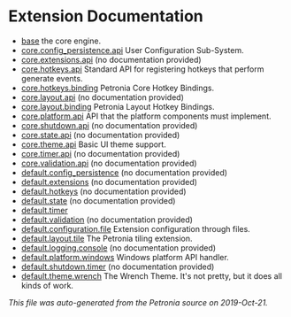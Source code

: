 # Extension Documentation

* [base](base.md) the core engine.
* [core.config_persistence.api](core.config_persistence.api.md) User Configuration Sub-System.
* [core.extensions.api](core.extensions.api.md) (no documentation provided)
* [core.hotkeys.api](core.hotkeys.api.md) Standard API for registering hotkeys that perform generate events.
* [core.hotkeys.binding](core.hotkeys.binding.md) Petronia Core Hotkey Bindings.
* [core.layout.api](core.layout.api.md) (no documentation provided)
* [core.layout.binding](core.layout.binding.md) Petronia Layout Hotkey Bindings.
* [core.platform.api](core.platform.api.md) API that the platform components must implement.
* [core.shutdown.api](core.shutdown.api.md) (no documentation provided)
* [core.state.api](core.state.api.md) (no documentation provided)
* [core.theme.api](core.theme.api.md) Basic UI theme support.
* [core.timer.api](core.timer.api.md) (no documentation provided)
* [core.validation.api](core.validation.api.md) (no documentation provided)
* [default.config_persistence](default.config_persistence.md) (no documentation provided)
* [default.extensions](default.extensions.md) (no documentation provided)
* [default.hotkeys](default.hotkeys.md) (no documentation provided)
* [default.state](default.state.md) (no documentation provided)
* [default.timer](default.timer.md) 
* [default.validation](default.validation.md) (no documentation provided)
* [default.configuration.file](default.configuration.file.md) Extension configuration through files.
* [default.layout.tile](default.layout.tile.md) The Petronia tiling extension.
* [default.logging.console](default.logging.console.md) (no documentation provided)
* [default.platform.windows](default.platform.windows.md) Windows platform API handler.
* [default.shutdown.timer](default.shutdown.timer.md) (no documentation provided)
* [default.theme.wrench](default.theme.wrench.md) The Wrench Theme.  It's not pretty, but it does all kinds of work.




*This file was auto-generated from the Petronia source on 2019-Oct-21.*
